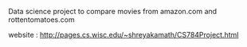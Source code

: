 Data science project to compare movies from amazon.com and rottentomatoes.com 

website : http://pages.cs.wisc.edu/~shreyakamath/CS784Project.html
